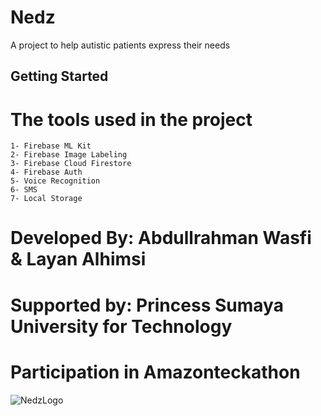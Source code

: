 # Nedz

A project to help autistic patients express their needs

## Getting Started

# The tools used in the project
    1- Firebase ML Kit
    2- Firebase Image Labeling
    3- Firebase Cloud Firestore
    4- Firebase Auth
    5- Voice Recognition
    6- SMS
    7- Local Storage

# Developed By: Abdullrahman Wasfi & Layan Alhimsi
# Supported by: Princess Sumaya University for Technology
# Participation in Amazonteckathon

![NedzLogo](https://user-images.githubusercontent.com/105454259/181508414-c3b7448d-b7d1-4be9-a240-8ab64b0e2fd8.png)
